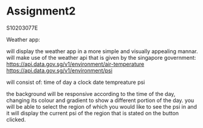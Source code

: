 # Assignment2
S10203077E

Weather app:

will display the weather app in a more simple and visually appealing mannar.
will make use of the weather api that is given by the singapore government:
https://api.data.gov.sg/v1/environment/air-temperature
https://api.data.gov.sg/v1/environment/psi


will consist of:
time of day
a clock
date
tempreature
psi

the background will be responsive according to the time of the day, changing its colour and gradient to show a different portion of the day.
you will be able to select the region of which you would like to see the psi in and it will display the current psi of the region that is stated on the button clicked.